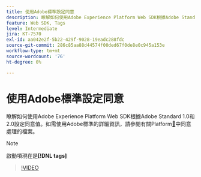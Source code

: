 ```yaml
---
title: 使用Adobe標準設定同意
description: 瞭解如何使用Adobe Experience Platform Web SDK根據Adobe Standard 1.0和2.0設定同意值。
feature: Web SDK, Tags
level: Intermediate
jira: KT-7570
exl-id: aa042e2f-5b22-429f-9028-19eadc288fdc
source-git-commit: 286c85aa88d44574f00ded67f0de8e0c945a153e
workflow-type: tm+mt
source-wordcount: '76'
ht-degree: 0%

---
```


# 使用Adobe標準設定同意

瞭解如何使用Adobe Experience Platform Web SDK根據Adobe Standard 1.0和2.0設定同意值。如需使用Adobe標準的詳細資訊，請參閱有關Platform[&#128279;](https://experienceleague.adobe.com/docs/experience-platform/landing/governance-privacy-security/consent/iab/overview.html)中同意處理的檔案。

>[!NOTE]
>
> 啟動項現在是&#x200B;**[!DNL tags]**

>[!VIDEO](https://video.tv.adobe.com/v/332694/?learn=on&enablevpops)
